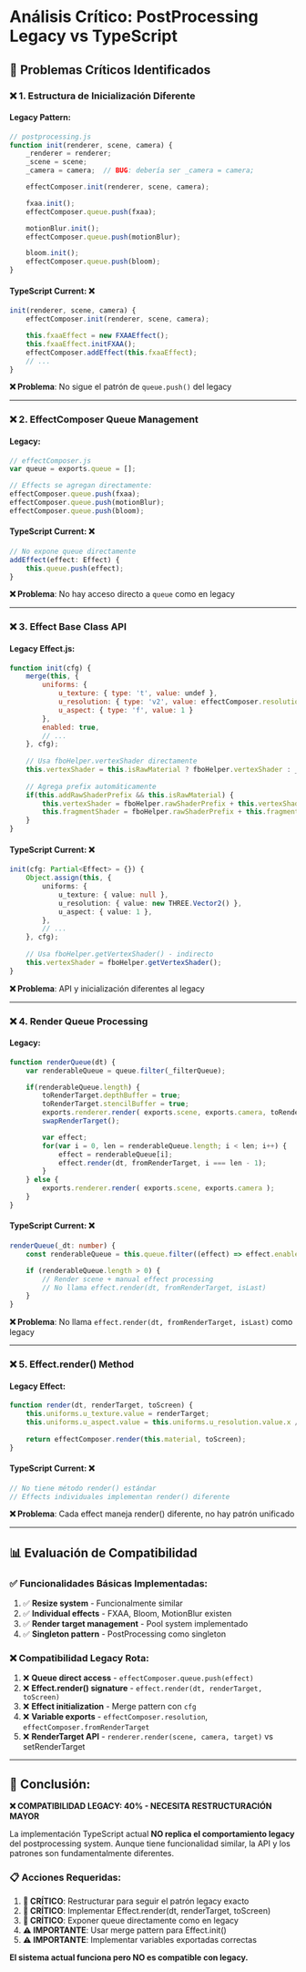 # Análisis Crítico: PostProcessing Legacy vs TypeScript

## 🚨 **Problemas Críticos Identificados**

### ❌ **1. Estructura de Inicialización Diferente**

#### Legacy Pattern:
```javascript
// postprocessing.js
function init(renderer, scene, camera) {
    _renderer = renderer;
    _scene = scene;
    _camera = camera;  // BUG: debería ser _camera = camera;

    effectComposer.init(renderer, scene, camera);

    fxaa.init();
    effectComposer.queue.push(fxaa);

    motionBlur.init();
    effectComposer.queue.push(motionBlur);

    bloom.init();
    effectComposer.queue.push(bloom);
}
```

#### TypeScript Current: ❌
```typescript
init(renderer, scene, camera) {
    effectComposer.init(renderer, scene, camera);

    this.fxaaEffect = new FXAAEffect();
    this.fxaaEffect.initFXAA();
    effectComposer.addEffect(this.fxaaEffect);
    // ...
}
```

**❌ Problema**: No sigue el patrón de `queue.push()` del legacy

---

### ❌ **2. EffectComposer Queue Management**

#### Legacy:
```javascript
// effectComposer.js
var queue = exports.queue = [];

// Effects se agregan directamente:
effectComposer.queue.push(fxaa);
effectComposer.queue.push(motionBlur);
effectComposer.queue.push(bloom);
```

#### TypeScript Current: ❌
```typescript
// No expone queue directamente
addEffect(effect: Effect) {
    this.queue.push(effect);
}
```

**❌ Problema**: No hay acceso directo a `queue` como en legacy

---

### ❌ **3. Effect Base Class API**

#### Legacy Effect.js:
```javascript
function init(cfg) {
    merge(this, {
        uniforms: {
            u_texture: { type: 't', value: undef },
            u_resolution: { type: 'v2', value: effectComposer.resolution },
            u_aspect: { type: 'f', value: 1 }
        },
        enabled: true,
        // ...
    }, cfg);
    
    // Usa fboHelper.vertexShader directamente
    this.vertexShader = this.isRawMaterial ? fboHelper.vertexShader : _shaderMaterialQuadVertexShader;
    
    // Agrega prefix automáticamente
    if(this.addRawShaderPrefix && this.isRawMaterial) {
        this.vertexShader = fboHelper.rawShaderPrefix + this.vertexShader;
        this.fragmentShader = fboHelper.rawShaderPrefix + this.fragmentShader;
    }
}
```

#### TypeScript Current: ❌
```typescript
init(cfg: Partial<Effect> = {}) {
    Object.assign(this, {
        uniforms: {
            u_texture: { value: null },
            u_resolution: { value: new THREE.Vector2() },
            u_aspect: { value: 1 },
        },
        // ...
    }, cfg);
    
    // Usa fboHelper.getVertexShader() - indirecto
    this.vertexShader = fboHelper.getVertexShader();
}
```

**❌ Problema**: API y inicialización diferentes al legacy

---

### ❌ **4. Render Queue Processing**

#### Legacy:
```javascript
function renderQueue(dt) {
    var renderableQueue = queue.filter(_filterQueue);

    if(renderableQueue.length) {
        toRenderTarget.depthBuffer = true;
        toRenderTarget.stencilBuffer = true;
        exports.renderer.render( exports.scene, exports.camera, toRenderTarget );
        swapRenderTarget();

        var effect;
        for(var i = 0, len = renderableQueue.length; i < len; i++) {
            effect = renderableQueue[i];
            effect.render(dt, fromRenderTarget, i === len - 1);
        }
    } else {
        exports.renderer.render( exports.scene, exports.camera );
    }
}
```

#### TypeScript Current: ❌
```typescript
renderQueue(_dt: number) {
    const renderableQueue = this.queue.filter((effect) => effect.enabled);

    if (renderableQueue.length > 0) {
        // Render scene + manual effect processing
        // No llama effect.render(dt, fromRenderTarget, isLast)
    }
}
```

**❌ Problema**: No llama `effect.render(dt, fromRenderTarget, isLast)` como legacy

---

### ❌ **5. Effect.render() Method**

#### Legacy Effect:
```javascript
function render(dt, renderTarget, toScreen) {
    this.uniforms.u_texture.value = renderTarget;
    this.uniforms.u_aspect.value = this.uniforms.u_resolution.value.x / this.uniforms.u_resolution.value.y;
    
    return effectComposer.render(this.material, toScreen);
}
```

#### TypeScript Current: ❌
```typescript
// No tiene método render() estándar
// Effects individuales implementan render() diferente
```

**❌ Problema**: Cada effect maneja render() diferente, no hay patrón unificado

---

## 📊 **Evaluación de Compatibilidad**

### ✅ **Funcionalidades Básicas Implementadas:**
1. ✅ **Resize system** - Funcionalmente similar  
2. ✅ **Individual effects** - FXAA, Bloom, MotionBlur existen
3. ✅ **Render target management** - Pool system implementado
4. ✅ **Singleton pattern** - PostProcessing como singleton

### ❌ **Compatibilidad Legacy Rota:**
1. ❌ **Queue direct access** - `effectComposer.queue.push(effect)`
2. ❌ **Effect.render() signature** - `effect.render(dt, renderTarget, toScreen)`
3. ❌ **Effect initialization** - Merge pattern con `cfg`
4. ❌ **Variable exports** - `effectComposer.resolution`, `effectComposer.fromRenderTarget`
5. ❌ **RenderTarget API** - `renderer.render(scene, camera, target)` vs setRenderTarget

---

## 🎯 **Conclusión:**

**❌ COMPATIBILIDAD LEGACY: 40% - NECESITA RESTRUCTURACIÓN MAYOR**

La implementación TypeScript actual **NO replica el comportamiento legacy** del postprocessing system. Aunque tiene funcionalidad similar, la API y los patrones son fundamentalmente diferentes.

### 📋 **Acciones Requeridas:**

1. **🚨 CRÍTICO**: Restructurar para seguir el patrón legacy exacto
2. **🚨 CRÍTICO**: Implementar Effect.render(dt, renderTarget, toScreen) 
3. **🚨 CRÍTICO**: Exponer queue directamente como en legacy
4. **⚠️ IMPORTANTE**: Usar merge pattern para Effect.init()
5. **⚠️ IMPORTANTE**: Implementar variables exportadas correctas

**El sistema actual funciona pero NO es compatible con legacy.**